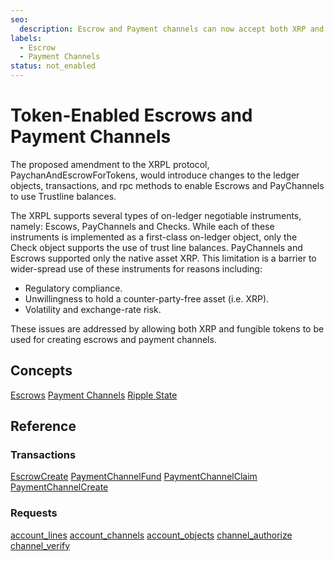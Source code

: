 ```yaml
---
seo:
  description: Escrow and Payment channels can now accept both XRP and fungible tokens.
labels:
  - Escrow
  - Payment Channels
status: not_enabled
---
```

# Token-Enabled Escrows and Payment Channels 

The proposed amendment to the XRPL protocol, PaychanAndEscrowForTokens, would introduce changes to the ledger objects, transactions, and rpc methods to enable Escrows and PayChannels to use Trustline balances.

The XRPL supports several types of on-ledger negotiable instruments, namely: Escows, PayChannels and Checks. While each of these instruments is implemented as a first-class on-ledger object, only the Check object supports the use of trust line balances. PayChannels and Escrows supported only the native asset XRP. This limitation is a barrier to wider-spread use of these instruments for reasons including:

- Regulatory compliance.
- Unwillingness to hold a counter-party-free asset (i.e. XRP).
- Volatility and exchange-rate risk.

These issues are addressed by allowing both XRP and fungible tokens to be used for creating escrows and payment channels.

## Concepts

[Escrows](concepts/escrow.md)
[Payment Channels](concepts/payment-channels.md)
[Ripple State](concepts/ripplestate.md)

## Reference

### Transactions

[EscrowCreate](./references/escrowcreate.md)
[PaymentChannelFund](./references/paymentchannelfund.md)
[PaymentChannelClaim](./references/paymentchannelclaim.md)
[PaymentChannelCreate](./references/paymentchannelcreate.md)

### Requests

[account_lines](./references/account_lines.md)
[account_channels](./references/account_channels.md)
[account_objects](./references/account_objects.md)
[channel_authorize](./references/channel_authorize.md)
[channel_verify](./references/channel_verify.md)
